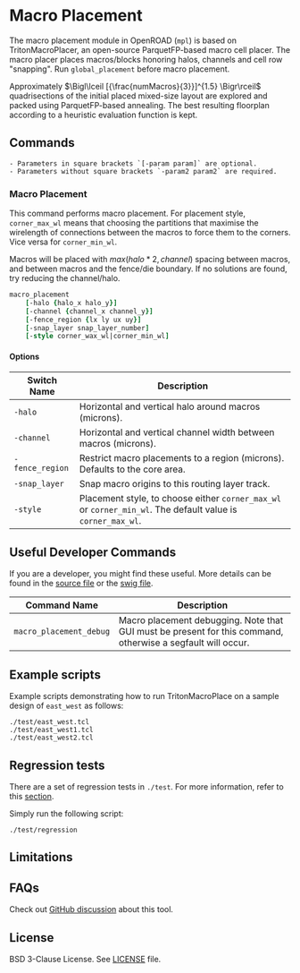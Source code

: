 # Macro Placement

The macro placement module in OpenROAD (`mpl`) is based on 
TritonMacroPlacer, an open-source ParquetFP-based macro cell placer.
The macro placer places macros/blocks honoring halos, channels
and cell row "snapping".
Run `global_placement` before macro placement.

Approximately $\Bigl\lceil [{\frac{numMacros}{3}}]^{1.5} \Bigr\rceil$ quadrisections
of the initial placed mixed-size layout are explored and packed using
ParquetFP-based annealing. The best resulting floorplan according to a
heuristic evaluation function is kept.

## Commands

```{note}
- Parameters in square brackets `[-param param]` are optional.
- Parameters without square brackets `-param2 param2` are required.
```

### Macro Placement

This command performs macro placement.
For placement style, `corner_max_wl` means that choosing the partitions that maximise the wirelength 
of connections between the macros to force them to the corners. Vice versa for `corner_min_wl`.

Macros will be placed with $max(halo * 2, channel)$ spacing between macros, and between
macros and the fence/die boundary. If no solutions are found, try reducing the
channel/halo.

```tcl
macro_placement 
    [-halo {halo_x halo_y}]
    [-channel {channel_x channel_y}]
    [-fence_region {lx ly ux uy}]
    [-snap_layer snap_layer_number]
    [-style corner_wax_wl|corner_min_wl]
```

#### Options

| Switch Name | Description |
| ----- | ----- |
| `-halo` | Horizontal and vertical halo around macros (microns). |
| `-channel` | Horizontal and vertical channel width between macros (microns). |
| `-fence_region` | Restrict macro placements to a region (microns). Defaults to the core area. |
| `-snap_layer` | Snap macro origins to this routing layer track. |
| `-style` | Placement style, to choose either `corner_max_wl` or `corner_min_wl`. The default value is `corner_max_wl`. |


## Useful Developer Commands

If you are a developer, you might find these useful. More details can be found in the [source file](./src/MacroPlacer.cpp) or the [swig file](./src/MacroPlacer.i).

| Command Name | Description |
| ----- | ----- |
| `macro_placement_debug` | Macro placement debugging. Note that GUI must be present for this command, otherwise a segfault will occur. | 

## Example scripts

Example scripts demonstrating how to run TritonMacroPlace on a sample design of `east_west` as follows:

```
./test/east_west.tcl
./test/east_west1.tcl
./test/east_west2.tcl
```

## Regression tests

There are a set of regression tests in `./test`. For more information, refer to this [section](../../README.md#regression-tests).

Simply run the following script:

```shell
./test/regression
```

## Limitations

## FAQs

Check out [GitHub discussion](https://github.com/The-OpenROAD-Project/OpenROAD/discussions/categories/q-a?discussions_q=category%3AQ%26A+mpl) about this tool.

## License

BSD 3-Clause License. See [LICENSE](../../LICENSE) file.

